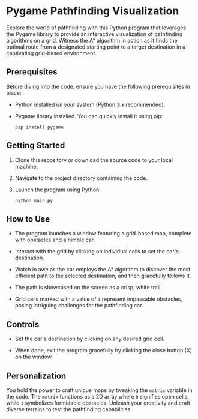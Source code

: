 # Pygame Pathfinding Visualization

Explore the world of pathfinding with this Python program that leverages the Pygame library to provide an interactive visualization of pathfinding algorithms on a grid. Witness the A* algorithm in action as it finds the optimal route from a designated starting point to a target destination in a captivating grid-based environment.

## Prerequisites

Before diving into the code, ensure you have the following prerequisites in place:

- Python installed on your system (Python 3.x recommended).
- Pygame library installed. You can quickly install it using pip:

    ```
    pip install pygame
    ```

## Getting Started

1. Clone this repository or download the source code to your local machine.

2. Navigate to the project directory containing the code.

3. Launch the program using Python:

    ```
    python main.py
    ```

## How to Use

- The program launches a window featuring a grid-based map, complete with obstacles and a nimble car.

- Interact with the grid by clicking on individual cells to set the car's destination.

- Watch in awe as the car employs the A* algorithm to discover the most efficient path to the selected destination, and then gracefully follows it.

- The path is showcased on the screen as a crisp, white trail.

- Grid cells marked with a value of `1` represent impassable obstacles, posing intriguing challenges for the pathfinding car.

## Controls

- Set the car's destination by clicking on any desired grid cell.

- When done, exit the program gracefully by clicking the close button (X) on the window.

## Personalization

You hold the power to craft unique maps by tweaking the `matrix` variable in the code. The `matrix` functions as a 2D array where `0` signifies open cells, while `1` symbolizes formidable obstacles. Unleash your creativity and craft diverse terrains to test the pathfinding capabilities.
